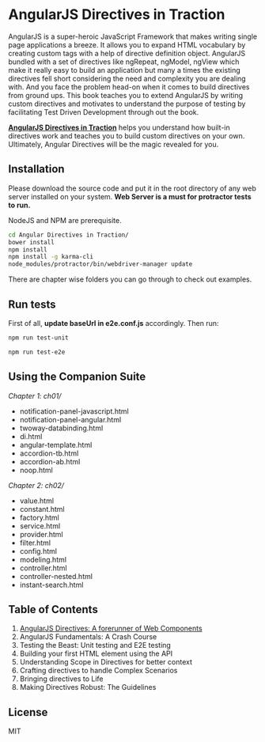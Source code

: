 AngularJS Directives in Traction
=========

AngularJS is a super-heroic JavaScript Framework that makes writing single page applications a breeze. It allows you to expand HTML vocabulary by creating custom tags with a help of directive definition object. AngularJS bundled with a set of directives like ngRepeat, ngModel, ngView which make it really easy to build an application but many a times the existing directives fell short considering the need and complexity you are dealing with. And you face the problem head-on when it comes to build directives from ground ups. This book teaches you to extend AngularJS by writing custom directives and motivates to understand the purpose of testing by facilitating Test Driven Development through out the book.

**[AngularJS Directives in Traction](https://amitgharat.wordpress.com/2015/07/28/angularjs-directives-in-traction/)** helps you understand how built-in directives work and teaches you to build custom directives on your own. Ultimately, Angular Directives will be the magic revealed for you.

Installation
--------------
Please download the source code and put it in the root directory of any web server installed on your system. **Web Server is a must for protractor tests to run.**

NodeJS and NPM are prerequisite.
```sh
cd Angular Directives in Traction/
bower install
npm install
npm install -g karma-cli
node_modules/protractor/bin/webdriver-manager update
```

There are chapter wise folders you can go through to check out examples.

Run tests
-------------
First of all, **update baseUrl in e2e.conf.js** accordingly. Then run:
```sh
npm run test-unit

npm run test-e2e
```

Using the Companion Suite
-------------------------
*Chapter 1: ch01/*
 * notification-panel-javascript.html
 * notification-panel-angular.html
 * twoway-databinding.html
 * di.html
 * angular-template.html
 * accordion-tb.html
 * accordion-ab.html
 * noop.html

*Chapter 2: ch02/*
 * value.html
 * constant.html
 * factory.html
 * service.html
 * provider.html
 * filter.html
 * config.html
 * modeling.html
 * controller.html
 * controller-nested.html
 * instant-search.html

Table of Contents
-----------

1. [AngularJS Directives: A forerunner of Web Components](https://amitgharat.wordpress.com/2015/07/28/angularjs-directives-a-forerunner-of-web-components/)
2. AngularJS Fundamentals: A Crash Course
3. Testing the Beast: Unit testing and E2E testing
4. Building your first HTML element using the API
5. Understanding Scope in Directives for better context
6. Crafting directives to handle Complex Scenarios
7. Bringing directives to Life
8. Making Directives Robust: The Guidelines

License
----

MIT